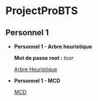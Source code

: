 #    ProjectProBTS

##    Personnel 1
- **Personnel 1 - Arbre heuristique**
    
    **Mot de passe root :** *toor*
  
    [Arbre Heuristique](asset/AtelierProBts_arbreHeuristique.pdf)


- **Personnel 1 - MCD**

    [MCD](asset/MCD.png)